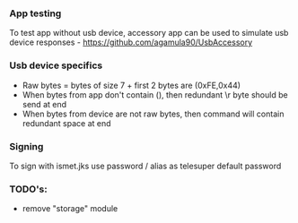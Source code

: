 ### App testing
To test app without usb device, accessory app can be used to simulate usb device responses - https://github.com/agamula90/UsbAccessory

### Usb device specifics
- Raw bytes = bytes of size 7 + first 2 bytes are (0xFE,0x44)
- When bytes from app don't contain (), then redundant \r byte should be send at end
- When bytes from device are not raw bytes, then command will contain redundant space at end

### Signing
To sign with ismet.jks use password / alias as telesuper default password

### TODO's:
- remove "storage" module